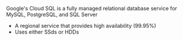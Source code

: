 Google's Cloud SQL is a fully managed relational database service for MySQL, PostgreSQL, and SQL Server

* A regional service that provides high availability (99.95%)
* Uses either SSds or HDDs
